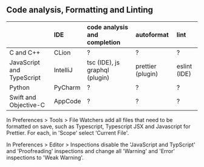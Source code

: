 ## Code analysis, Formatting and Linting

|                             | IDE      | code analysis and completion   | autoformat                         | lint                                      |
|:----------------------------|:---------|:-------------------------------|:-----------------------------------|:------------------------------------------|
| C and C++                   | CLion    | ?                              | ?                                  | ?                                         |
| JavaScript and TypeScript   | IntelliJ | tsc (IDE), js graphql (plugin) | prettier (plugin)                  | eslint (IDE)                              |
| Python                      | PyCharm  | ?                              | ?                                  | ?                                         |
| Swift and Objective-C       | AppCode  | ?                              | ?                                  | ?                                         |

In Preferences > Tools > File Watchers add all files that need to be formatted on save, such as Typescript, Typescript JSX and Javascript for Prettier. For each, in 'Scope' select 'Current File'.

In Preferences > Editor > Inspections disable the 'JavaScript and TypScript' and 'Proofreading' inspections and change all 'Warning' and 'Error' inspections to 'Weak Warning'.
